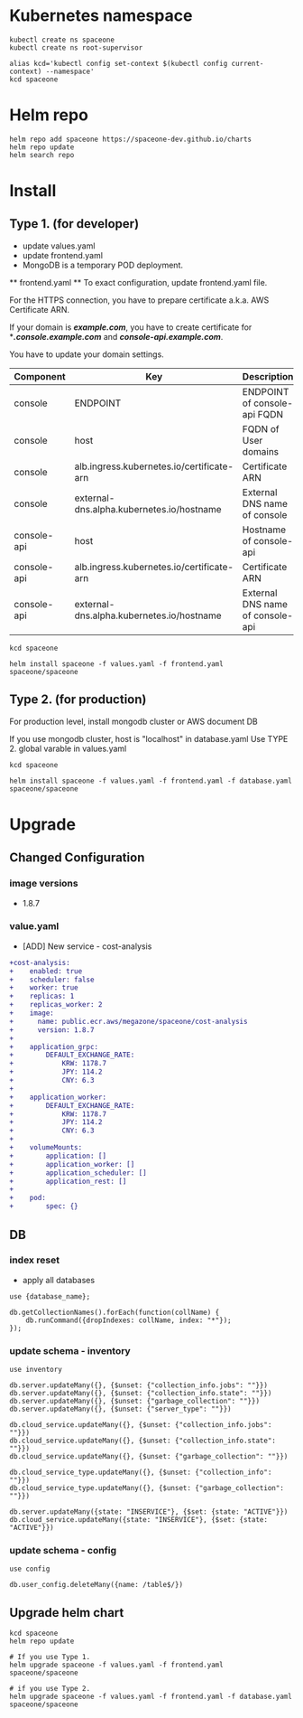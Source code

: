 # Kubernetes namespace

~~~
kubectl create ns spaceone
kubectl create ns root-supervisor

alias kcd='kubectl config set-context $(kubectl config current-context) --namespace'
kcd spaceone
~~~

# Helm repo

~~~
helm repo add spaceone https://spaceone-dev.github.io/charts
helm repo update
helm search repo
~~~

# Install

## Type 1. (for developer)
* update values.yaml
* update frontend.yaml
* MongoDB is a temporary POD deployment.

** frontend.yaml **
To exact configuration, update frontend.yaml file.

For the HTTPS connection, you have to prepare certificate a.k.a. AWS Certificate ARN.

If your domain is ***example.com***, you have to create certificate for ****.console.example.com*** and ***console-api.example.com***.


You have to update your domain settings.

| Component |	Key 				| Description |
| --- 		| --- 				| --- |
| console	| ENDPOINT 			| ENDPOINT of console-api FQDN |
| console	| host				| FQDN of User domains |
| console	| alb.ingress.kubernetes.io/certificate-arn |  Certificate ARN |
| console 	| external-dns.alpha.kubernetes.io/hostname | External DNS name of console	|
| console-api	| host				| Hostname of console-api |
| console-api	| alb.ingress.kubernetes.io/certificate-arn |  Certificate ARN |
| console-api	| external-dns.alpha.kubernetes.io/hostname | External DNS name of console-api	|

~~~
kcd spaceone

helm install spaceone -f values.yaml -f frontend.yaml spaceone/spaceone

~~~


## Type 2. (for production)

For production level, install mongodb cluster or AWS document DB

If you use mongodb cluster,
host is "localhost" in database.yaml
Use TYPE 2. global varable in values.yaml

~~~
kcd spaceone

helm install spaceone -f values.yaml -f frontend.yaml -f database.yaml spaceone/spaceone

~~~


# Upgrade
## Changed Configuration
### image versions
- 1.8.7

### value.yaml
- [ADD] New service - cost-analysis
```diff
+cost-analysis:
+    enabled: true
+    scheduler: false
+    worker: true
+    replicas: 1
+    replicas_worker: 2
+    image:
+      name: public.ecr.aws/megazone/spaceone/cost-analysis
+      version: 1.8.7
+
+    application_grpc:
+        DEFAULT_EXCHANGE_RATE:
+            KRW: 1178.7
+            JPY: 114.2
+            CNY: 6.3
+
+    application_worker:
+        DEFAULT_EXCHANGE_RATE:
+            KRW: 1178.7
+            JPY: 114.2
+            CNY: 6.3
+
+    volumeMounts:
+        application: []
+        application_worker: []
+        application_scheduler: []
+        application_rest: []
+
+    pod:
+        spec: {}
```
## DB
### index reset
- apply all databases
```
use {database_name};
```
```
db.getCollectionNames().forEach(function(collName) { 
    db.runCommand({dropIndexes: collName, index: "*"});
});
```

### update schema - inventory
```
use inventory
```
```
db.server.updateMany({}, {$unset: {"collection_info.jobs": ""}})
db.server.updateMany({}, {$unset: {"collection_info.state": ""}})
db.server.updateMany({}, {$unset: {"garbage_collection": ""}})
db.server.updateMany({}, {$unset: {"server_type": ""}})

db.cloud_service.updateMany({}, {$unset: {"collection_info.jobs": ""}})
db.cloud_service.updateMany({}, {$unset: {"collection_info.state": ""}})
db.cloud_service.updateMany({}, {$unset: {"garbage_collection": ""}})

db.cloud_service_type.updateMany({}, {$unset: {"collection_info": ""}})
db.cloud_service_type.updateMany({}, {$unset: {"garbage_collection": ""}})

db.server.updateMany({state: "INSERVICE"}, {$set: {state: "ACTIVE"}})
db.cloud_service.updateMany({state: "INSERVICE"}, {$set: {state: "ACTIVE"}})
```
### update schema - config
```
use config
```
```
db.user_config.deleteMany({name: /table$/})
```


## Upgrade helm chart

~~~
kcd spaceone
helm repo update

# If you use Type 1.
helm upgrade spaceone -f values.yaml -f frontend.yaml spaceone/spaceone

# if you use Type 2.
helm upgrade spaceone -f values.yaml -f frontend.yaml -f database.yaml spaceone/spaceone
~~~
